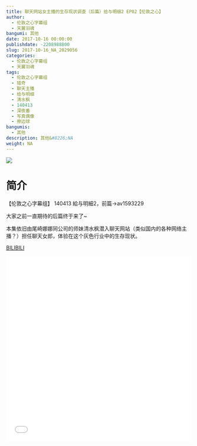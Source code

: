 ```yaml
---
title: 聊天网站女主播的生存现状调查（后篇）给与明细2 EP02【伦敦之心】
author: 
  - 伦敦之心字幕组
  - 天翼羽魂
bangumi: 其他
date: 2017-10-16 00:00:00
publishdate: -2208988800
slug: 2017-10-16_NA_2029056
categories: 
  - 伦敦之心字幕组
  - 天翼羽魂
tags: 
  - 伦敦之心字幕组
  - 猎奇
  - 聊天主播
  - 给与明细
  - 清水枫
  - 140413
  - 深夜番
  - 写真偶像
  - 擦边球
bangumis: 
  - 其他
description: 其他&#8226;NA
weight: NA
---
```


![](https://i.imgur.com/HwRjWr0.jpg)

# 简介  
【伦敦之心字幕组】 140413 給与明細2，前篇→av1593229
大家之前一直期待的后篇终于来了~
本集依旧由尾崎娜娜同公司的师妹清水枫潜入聊天网站（类似国内的各种网络主播？）担任聊天女郎，体验在这个灰色行业中的生存现状。

  [BILIBILI](https://www.bilibili.com/video/av2029056/)


  <iframe src="//www.bilibili.com/html/html5player.html?cid=3139251&aid=2029056" width="100%" height="500" frameborder="0" allowfullscreen="allowfullscreen"></iframe>
